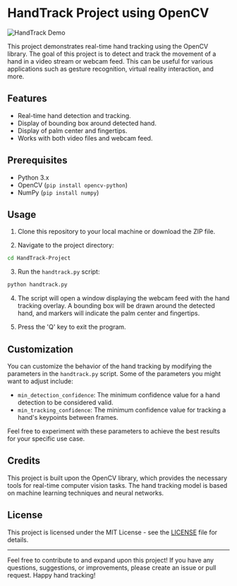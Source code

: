 # HandTrack Project using OpenCV

![HandTrack Demo](demo.gif)

This project demonstrates real-time hand tracking using the OpenCV library. The goal of this project is to detect and track the movement of a hand in a video stream or webcam feed. This can be useful for various applications such as gesture recognition, virtual reality interaction, and more.

## Features

- Real-time hand detection and tracking.
- Display of bounding box around detected hand.
- Display of palm center and fingertips.
- Works with both video files and webcam feed.

## Prerequisites

- Python 3.x
- OpenCV (`pip install opencv-python`)
- NumPy (`pip install numpy`)

## Usage

1. Clone this repository to your local machine or download the ZIP file.

2. Navigate to the project directory:

```bash
cd HandTrack-Project
```

3. Run the `handtrack.py` script:

```bash
python handtrack.py
```

4. The script will open a window displaying the webcam feed with the hand tracking overlay. A bounding box will be drawn around the detected hand, and markers will indicate the palm center and fingertips.

5. Press the 'Q' key to exit the program.

## Customization

You can customize the behavior of the hand tracking by modifying the parameters in the `handtrack.py` script. Some of the parameters you might want to adjust include:

- `min_detection_confidence`: The minimum confidence value for a hand detection to be considered valid.
- `min_tracking_confidence`: The minimum confidence value for tracking a hand's keypoints between frames.

Feel free to experiment with these parameters to achieve the best results for your specific use case.

## Credits

This project is built upon the OpenCV library, which provides the necessary tools for real-time computer vision tasks. The hand tracking model is based on machine learning techniques and neural networks.

## License

This project is licensed under the MIT License - see the [LICENSE](LICENSE) file for details.

---

Feel free to contribute to and expand upon this project! If you have any questions, suggestions, or improvements, please create an issue or pull request. Happy hand tracking!
